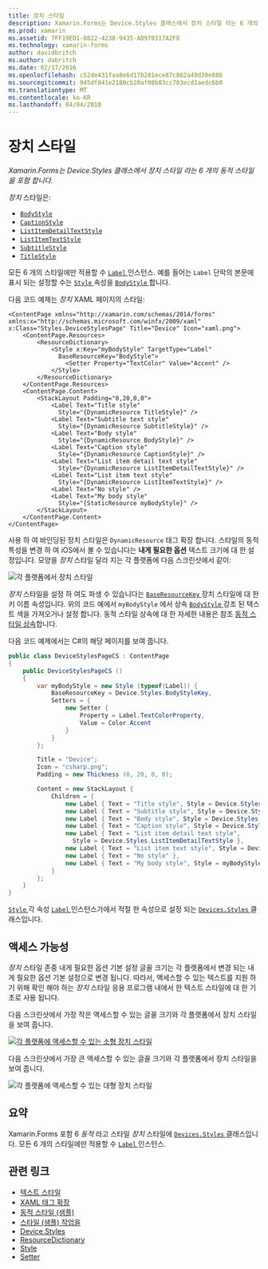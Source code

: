 ```yaml
---
title: 장치 스타일
description: Xamarin.Forms는 Device.Styles 클래스에서 장치 스타일 라는 6 개의 동적 스타일을 포함 합니다.
ms.prod: xamarin
ms.assetid: 7FF19ED1-0822-4238-9435-AD970317A2F8
ms.technology: xamarin-forms
author: davidbritch
ms.author: dabritch
ms.date: 02/17/2016
ms.openlocfilehash: c52de431faa8e6d17b281ece87c862a49d30e886
ms.sourcegitcommit: 945df041e2180cb20af08b83cc703ecd1aedc6b0
ms.translationtype: MT
ms.contentlocale: ko-KR
ms.lasthandoff: 04/04/2018
---
```

# <a name="device-styles"></a>장치 스타일

_Xamarin.Forms는 Device.Styles 클래스에서 장치 스타일 라는 6 개의 동적 스타일을 포함 합니다._

*장치* 스타일은:

- [`BodyStyle`](https://developer.xamarin.com/api/field/Xamarin.Forms.Device+Styles.BodyStyle/)
- [`CaptionStyle`](https://developer.xamarin.com/api/field/Xamarin.Forms.Device+Styles.CaptionStyle/)
- [`ListItemDetailTextStyle`](https://developer.xamarin.com/api/field/Xamarin.Forms.Device+Styles.ListItemDetailTextStyle/)
- [`ListItemTextStyle`](https://developer.xamarin.com/api/field/Xamarin.Forms.Device+Styles.ListItemTextStyle/)
- [`SubtitleStyle`](https://developer.xamarin.com/api/field/Xamarin.Forms.Device+Styles.SubtitleStyle/)
- [`TitleStyle`](https://developer.xamarin.com/api/field/Xamarin.Forms.Device+Styles.TitleStyle/)

모든 6 개의 스타일에만 적용할 수 [ `Label` ](https://developer.xamarin.com/api/type/Xamarin.Forms.Label/) 인스턴스. 예를 들어는 `Label` 단락의 본문에 표시 되는 설정할 수는 [ `Style` ](https://developer.xamarin.com/api/property/Xamarin.Forms.VisualElement.Style/) 속성을 [ `BodyStyle` ](https://developer.xamarin.com/api/field/Xamarin.Forms.Device+Styles.BodyStyle/)합니다.

다음 코드 예제는 *장치* XAML 페이지의 스타일:

```xaml
<ContentPage xmlns="http://xamarin.com/schemas/2014/forms" xmlns:x="http://schemas.microsoft.com/winfx/2009/xaml" x:Class="Styles.DeviceStylesPage" Title="Device" Icon="xaml.png">
    <ContentPage.Resources>
        <ResourceDictionary>
            <Style x:Key="myBodyStyle" TargetType="Label"
              BaseResourceKey="BodyStyle">
                <Setter Property="TextColor" Value="Accent" />
            </Style>
        </ResourceDictionary>
    </ContentPage.Resources>
    <ContentPage.Content>
        <StackLayout Padding="0,20,0,0">
            <Label Text="Title style"
              Style="{DynamicResource TitleStyle}" />
            <Label Text="Subtitle text style"
              Style="{DynamicResource SubtitleStyle}" />
            <Label Text="Body style"
              Style="{DynamicResource BodyStyle}" />
            <Label Text="Caption style"
              Style="{DynamicResource CaptionStyle}" />
            <Label Text="List item detail text style"
              Style="{DynamicResource ListItemDetailTextStyle}" />
            <Label Text="List item text style"
              Style="{DynamicResource ListItemTextStyle}" />
            <Label Text="No style" />
            <Label Text="My body style"
              Style="{StaticResource myBodyStyle}" />
        </StackLayout>
    </ContentPage.Content>
</ContentPage>
```

사용 하 여 바인딩된 장치 스타일은 `DynamicResource` 태그 확장 합니다. 스타일의 동적 특성을 변경 하 여 iOS에서 볼 수 있습니다는 **내게 필요한 옵션** 텍스트 크기에 대 한 설정입니다. 모양을 *장치* 스타일 달라 지는 각 플랫폼에 다음 스크린샷에서 같이:

![](device-images/device-styles.png "각 플랫폼에서 장치 스타일")

*장치* 스타일을 설정 하 여도 파생 수 있습니다는 [ `BaseResourceKey` ](https://developer.xamarin.com/api/property/Xamarin.Forms.Style.BaseResourceKey/) 장치 스타일에 대 한 키 이름 속성입니다. 위의 코드 예에서 `myBodyStyle` 에서 상속 [ `BodyStyle` ](https://developer.xamarin.com/api/field/Xamarin.Forms.Device+Styles.BodyStyle/) 강조 된 텍스트 색을 가져오거나 설정 합니다. 동적 스타일 상속에 대 한 자세한 내용은 참조 [동적 스타일 상속](~/xamarin-forms/user-interface/styles/dynamic.md#dynamic-style-inheritance)합니다.

다음 코드 예제에서는 C#의 해당 페이지를 보여 줍니다.

```csharp
public class DeviceStylesPageCS : ContentPage
{
    public DeviceStylesPageCS ()
    {
        var myBodyStyle = new Style (typeof(Label)) {
            BaseResourceKey = Device.Styles.BodyStyleKey,
            Setters = {
                new Setter {
                    Property = Label.TextColorProperty,
                    Value = Color.Accent
                }
            }
        };

        Title = "Device";
        Icon = "csharp.png";
        Padding = new Thickness (0, 20, 0, 0);

        Content = new StackLayout {
            Children = {
                new Label { Text = "Title style", Style = Device.Styles.TitleStyle },
                new Label { Text = "Subtitle style", Style = Device.Styles.SubtitleStyle },
                new Label { Text = "Body style", Style = Device.Styles.BodyStyle },
                new Label { Text = "Caption style", Style = Device.Styles.CaptionStyle },
                new Label { Text = "List item detail text style",
                  Style = Device.Styles.ListItemDetailTextStyle },
                new Label { Text = "List item text style", Style = Device.Styles.ListItemTextStyle },
                new Label { Text = "No style" },
                new Label { Text = "My body style", Style = myBodyStyle }
            }
        };
    }
}
```

[ `Style` ](https://developer.xamarin.com/api/property/Xamarin.Forms.VisualElement.Style/) 각 속성 [ `Label` ](https://developer.xamarin.com/api/type/Xamarin.Forms.Label/) 인스턴스가에서 적절 한 속성으로 설정 되는 [ `Devices.Styles` ](https://developer.xamarin.com/api/type/Xamarin.Forms.Device+Styles/) 클래스입니다.

## <a name="accessibility"></a>액세스 가능성

*장치* 스타일 존중 내게 필요한 옵션 기본 설정 글꼴 크기는 각 플랫폼에서 변경 되는 내게 필요한 옵션 기본 설정으로 변경 됩니다. 따라서, 액세스할 수 있는 텍스트를 지원 하기 위해 확인 해야 하는 *장치* 스타일 응용 프로그램 내에서 한 텍스트 스타일에 대 한 기초로 사용 됩니다.

다음 스크린샷에서 가장 작은 액세스할 수 있는 글꼴 크기와 각 플랫폼에서 장치 스타일을 보여 줍니다.

[![](device-images/minimum-size.png "각 플랫폼에 액세스할 수 있는 소형 장치 스타일")](device-images/minimum-size-large.png#lightbox "각 플랫폼에 액세스할 수 있는 소형 장치 스타일")

다음 스크린샷에서 가장 큰 액세스할 수 있는 글꼴 크기와 각 플랫폼에서 장치 스타일을 보여 줍니다.

![](device-images/maximum-size.png "각 플랫폼에 액세스할 수 있는 대형 장치 스타일")

## <a name="summary"></a>요약

Xamarin.Forms 포함 6 *동적* 라고 스타일 *장치* 스타일에 [ `Devices.Styles` ](https://developer.xamarin.com/api/type/Xamarin.Forms.Device+Styles/) 클래스입니다. 모든 6 개의 스타일에만 적용할 수 [ `Label` ](https://developer.xamarin.com/api/type/Xamarin.Forms.Label/) 인스턴스.


## <a name="related-links"></a>관련 링크

- [텍스트 스타일](~/xamarin-forms/user-interface/text/styles.md)
- [XAML 태그 확장](~/xamarin-forms/xaml/xaml-basics/xaml-markup-extensions.md)
- [동적 스타일 (샘플)](https://developer.xamarin.com/samples/xamarin-forms/UserInterface/Styles/DynamicStyles/)
- [스타일 (샘플) 작업을](https://developer.xamarin.com/samples/xamarin-forms/WorkingWithStyles/)
- [Device.Styles](https://developer.xamarin.com/api/type/Xamarin.Forms.Device+Styles/)
- [ResourceDictionary](https://developer.xamarin.com/api/type/Xamarin.Forms.ResourceDictionary/)
- [Style](https://developer.xamarin.com/api/type/Xamarin.Forms.Style/)
- [Setter](https://developer.xamarin.com/api/type/Xamarin.Forms.Setter/)
